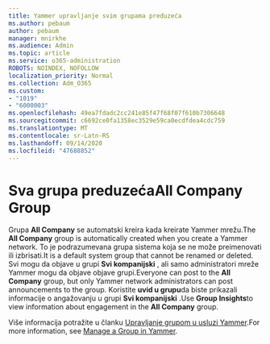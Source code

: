 ```yaml
---
title: Yammer upravljanje svim grupama preduzeća
ms.author: pebaum
author: pebaum
manager: mnirkhe
ms.audience: Admin
ms.topic: article
ms.service: o365-administration
ROBOTS: NOINDEX, NOFOLLOW
localization_priority: Normal
ms.collection: Adm_O365
ms.custom:
- "1019"
- "6000003"
ms.openlocfilehash: 49ea7fdadc2cc241e85f47f68f07f610b7306648
ms.sourcegitcommit: c6692ce0fa1358ec3529e59ca0ecdfdea4cdc759
ms.translationtype: MT
ms.contentlocale: sr-Latn-RS
ms.lasthandoff: 09/14/2020
ms.locfileid: "47688852"
---
```

# <a name="all-company-group"></a><span data-ttu-id="47db6-102">Sva grupa preduzeća</span><span class="sxs-lookup"><span data-stu-id="47db6-102">All Company Group</span></span>

<span data-ttu-id="47db6-103">Grupa **All Company** se automatski kreira kada kreirate Yammer mrežu.</span><span class="sxs-lookup"><span data-stu-id="47db6-103">The **All Company** group is automatically created when you create a Yammer network.</span></span> <span data-ttu-id="47db6-104">To je podrazumevana grupa sistema koja se ne može preimenovati ili izbrisati.</span><span class="sxs-lookup"><span data-stu-id="47db6-104">It is a default system group that cannot be renamed or deleted.</span></span> <span data-ttu-id="47db6-105">Svi mogu da objave u grupi **Svi kompanijski** , ali samo administratori mreže Yammer mogu da objave objave grupi.</span><span class="sxs-lookup"><span data-stu-id="47db6-105">Everyone can post to the **All Company** group, but only Yammer network administrators can post announcements to the group.</span></span> <span data-ttu-id="47db6-106">Koristite **uvid u grupu**da biste prikazali informacije o angažovanju u grupi **Svi kompanijski** .</span><span class="sxs-lookup"><span data-stu-id="47db6-106">Use **Group Insights**to view information about engagement in the **All Company** group.</span></span>

<span data-ttu-id="47db6-107">Više informacija potražite u članku [Upravljanje grupom u usluzi Yammer](https://support.office.com/article/Manage-a-group-in-Yammer-6e05c6d6-5548-4c88-89cd-e6757a514ef2).</span><span class="sxs-lookup"><span data-stu-id="47db6-107">For more information, see [Manage a Group in Yammer](https://support.office.com/article/Manage-a-group-in-Yammer-6e05c6d6-5548-4c88-89cd-e6757a514ef2).</span></span>
